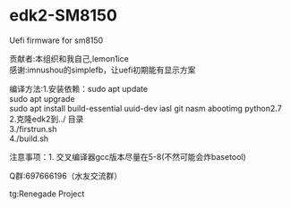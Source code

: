 # edk2-SM8150
Uefi firmware for sm8150

贡献者:本组织和我自己,lemon1ice  
感谢:imnushou的simplefb，让uefi初期能有显示方案  

编译方法:1.安装依赖：sudo apt update  
                  sudo apt upgrade  
                  sudo apt install build-essential uuid-dev iasl git nasm abootimg python2.7  
        2.克隆edk2到../ 目录  
        3./firstrun.sh  
        4./build.sh  

注意事项：1. 交叉编译器gcc版本尽量在5-8(不然可能会炸basetool)  
  
Q群:697666196（水友交流群） 
 
tg:Renegade Project  
